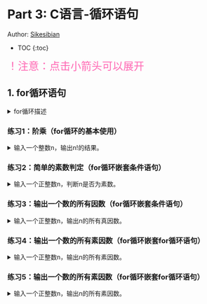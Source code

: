 # Part 3: C语言-循环语句

Author: [Sikesibian](https://github.com/sikesibian)

* TOC
{:toc}

<font color=HotPink size=5>！注意：点击小箭头可以展开</font>

## 1. for循环语句

<details>
<summary>for循环描述</summary>
<br>
<div markdown="1">

for循环语句的格式如下：
```c
for(初始化语句 ; 循环条件 ; 循环步长){
    循环体
}
```
- **初始化语句**：在**循环开始前**执行，只执行一次
- **循环条件**：在**循环体开始前**执行
- **循环步长**：在**循环体结束后**执行
- **循环体**：循环主体代码。

</div>
</details>

### 练习1：阶乘（for循环的基本使用）

<details>
<summary>输入一个整数n，输出n!的结果。</summary>
<br>
<div markdown="1">

输入数据范围：`-100 <= n <= 100`

输入输出示例：
```
输入：
5
输出：
120
```
```
输入：
-6
输出：
Invalid Input
```

</div>
</details>

### 练习2：简单的素数判定（for循环嵌套条件语句）

<details>
<summary>输入一个正整数n，判断n是否为素数。</summary>
<br>
<div markdown="1">

输入数据范围：`1 <= n <= 100000`

输入输出示例：
```
输入：
13
输出：
Yes
```
```
输入：
15
输出：
No
```

**提示：**
1. 素数是正整数，并且除了1和自身以外，没有其他因数。
2. 1不是素数。
3. 2是素数。

</div>
</details>

### 练习3：输出一个数的所有因数（for循环嵌套条件语句）

<details>
<summary>输入一个正整数n，输出n的所有真因数。</summary>
<br>
<div markdown="1">

输入数据范围：`1 <= n <= 100000`

输入输出示例：
```
输入：
12
输出：
1, 2, 3, 4, 6, 12
```

**提示：**
1. 真因数不包括自身。

</div>
</details>

### 练习4：输出一个数的所有素因数（for循环嵌套for循环语句）

<details>
<summary>输入一个正整数n，输出n的所有素因数。</summary>
<br>
<div markdown="1">

输入数据范围：`1 <= n <= 100000`

输入输出示例：
```
输入：
12
输出：
2, 3
```

</div>
</details>


### 练习5：输出一个数的所有素因数（for循环嵌套for循环语句）

<details>
<summary>输入一个正整数n，输出n的所有素因数。</summary>
<br>
<div markdown="1">

输入数据范围：`1 <= n <= 100000`

输入输出示例：
```
输入：
12
输出：
2, 3
```

</div>
</details>
